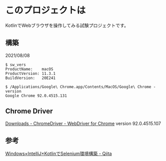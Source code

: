 # このプロジェクトは
KotlinでWebブラウザを操作してみる試験プロジェクトです。

## 構築
2021/08/08
```
$ sw_vers
ProductName:    macOS
ProductVersion: 11.3.1
BuildVersion:   20E241

$ /Applications/Google\ Chrome.app/Contents/MacOS/Google\ Chrome -version
Google Chrome 92.0.4515.131
```

## Chrome Driver
[Downloads - ChromeDriver - WebDriver for Chrome](https://sites.google.com/a/chromium.org/chromedriver/downloads)
version 92.0.4515.107

## 参考
[Windows×IntelliJ×KotlinでSelenium環境構築 - Qiita](https://qiita.com/rmorimot/items/1d7cf8b5e5840f63a6e3)